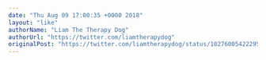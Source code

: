 ```yaml
---
date: "Thu Aug 09 17:00:35 +0000 2018"
layout: "like"
authorName: "Liam The Therapy Dog"
authorUrl: "https://twitter.com/liamtherapydog"
originalPost: "https://twitter.com/liamtherapydog/status/1027600542229557249"
---
```

